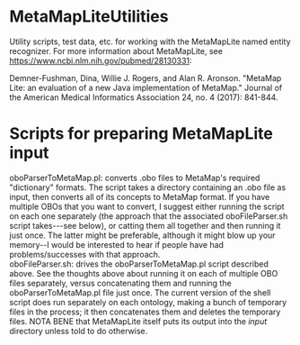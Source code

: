 # MetaMapLiteUtilities
Utility scripts, test data, etc. for working with the MetaMapLite named entity recognizer.  For more information about MetaMapLite, see https://www.ncbi.nlm.nih.gov/pubmed/28130331:

Demner-Fushman, Dina, Willie J. Rogers, and Alan R. Aronson. "MetaMap Lite: an evaluation of a new Java implementation of MetaMap." Journal of the American Medical Informatics Association 24, no. 4 (2017): 841-844.

# Scripts for preparing MetaMapLite input

oboParserToMetaMap.pl: converts .obo files to MetaMap's required "dictionary" formats.  The script takes a directory containing an .obo file as input, then converts all of its concepts to MetaMap format.  If you have multiple OBOs that you want to convert, I suggest either running the script on each one separately (the approach that the associated oboFileParser.sh script takes---see below), or catting them all together and then running it just once.  The latter might be preferable, although it might blow up your memory--I would be interested to hear if people have had problems/successes with that approach.  
oboFileParser.sh: drives the oboParserToMetaMap.pl script described above. See the thoughts above about running it on each of multiple OBO files separately, versus concatenating them and running the oboParserToMetaMap.pl file just once. The current version of the shell script does run separately on each ontology, making a bunch of temporary files in the process; it then concatenates them and deletes the temporary files.  NOTA BENE that MetaMapLite itself puts its output into the *input* directory unless told to do otherwise.



